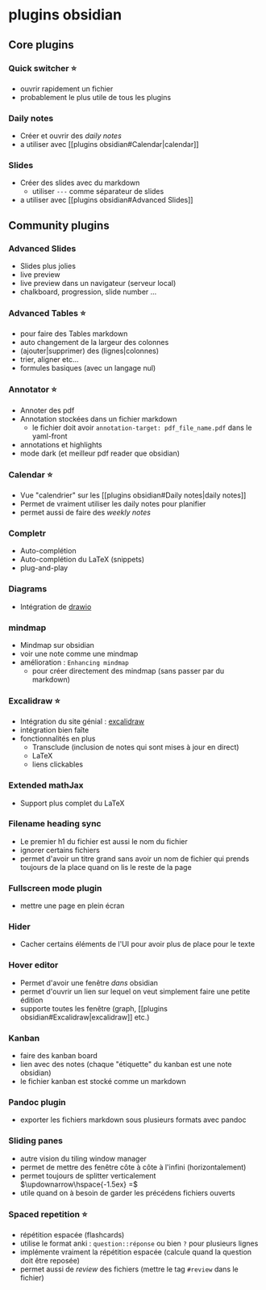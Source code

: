 # plugins obsidian

## Core plugins

### Quick switcher ⭐️
 - ouvrir rapidement un fichier
 - probablement le plus utile de tous les plugins

### Daily notes
 - Créer et ouvrir des _daily notes_
 - a utiliser avec [[plugins obsidian#Calendar|calendar]]

### Slides
 - Créer des slides avec du markdown
     - utiliser `---` comme séparateur de slides
 - a utiliser avec [[plugins obsidian#Advanced Slides]]

## Community plugins

### Advanced Slides
 - Slides plus jolies
 - live preview
 - live preview dans un navigateur (serveur local)
 - chalkboard, progression, slide number ...

### Advanced Tables ⭐️
 - pour faire des Tables markdown
 - auto changement de la largeur des colonnes
 - (ajouter|supprimer) des (lignes|colonnes)
 - trier, aligner etc...
 - formules basiques (avec un langage nul)

### Annotator ⭐️
 - Annoter des pdf
 - Annotation stockées dans un fichier markdown
     - le fichier doit avoir `annotation-target: pdf_file_name.pdf` dans le yaml-front
 - annotations et highlights
 - mode dark (et meilleur pdf reader que obsidian)

### Calendar ⭐️
 - Vue "calendrier" sur les [[plugins obsidian#Daily notes|daily notes]]
 - Permet de vraiment utiliser les daily notes pour planifier
 - permet aussi de faire des _weekly notes_

### Completr
 - Auto-complétion
 - Auto-complétion du LaTeX (snippets)
 - plug-and-play

### Diagrams
 - Intégration de [drawio](https://draw.io)


### mindmap
 - Mindmap sur obsidian
 - voir une note comme une mindmap
 - amélioration : `Enhancing mindmap`
     - pour créer directement des mindmap (sans passer par du markdown)


### Excalidraw ⭐️
 - Intégration du site génial : [excalidraw](https://excalidraw.com)
 - intégration bien faîte
 - fonctionnalités en plus
     - Transclude (inclusion de notes qui sont mises à jour en direct)
     - LaTeX
     - liens clickables

### Extended mathJax
 - Support plus complet du LaTeX

### Filename heading sync
 - Le premier h1 du fichier est aussi le nom du fichier
 - ignorer certains fichiers
 - permet d'avoir un titre grand sans avoir un nom de fichier qui prends toujours de la place quand on lis le reste de la page

### Fullscreen mode plugin
 - mettre une page en plein écran

### Hider 
 - Cacher certains éléments de l'UI pour avoir plus de place pour le texte

### Hover editor
 - Permet d'avoir une fenêtre _dans_ obsidian
 - permet d'ouvrir un lien sur lequel on veut simplement faire une petite édition
 - supporte toutes les fenêtre (graph, [[plugins obsidian#Excalidraw|excalidraw]] etc.)


### Kanban
 - faire des kanban board
 - lien avec des notes (chaque "étiquette" du kanban est une note obsidian)
 - le fichier kanban est stocké comme un markdown

### Pandoc plugin
 - exporter les fichiers markdown sous plusieurs formats avec pandoc

### Sliding panes
 - autre vision du tiling window manager
 - permet de mettre des fenêtre côte à côte à l'infini (horizontalement)
 - permet toujours de splitter verticalement $\updownarrow\hspace{-1.5ex} =$
 - utile quand on à besoin de garder les précédens fichiers ouverts

### Spaced repetition ⭐️
 - répétition espacée (flashcards)
 - utilise le format anki : `question::réponse` ou bien `?` pour plusieurs lignes
 - implémente vraiment la répétition espacée (calcule quand la question doit être reposée)
 - permet aussi de _review_ des fichiers (mettre le tag `#review` dans le fichier)
